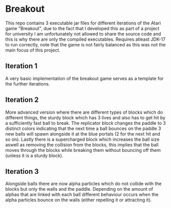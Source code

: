 # Breakout
This repo contains 3 executable jar files for different iterations of the Atari game "Breakout", due to the fact that I developed this as part of a project for university I am unfortunately not allowed to share the source code and this is why there are only the compiled executables. Requires atleast JDK-17 to run correctly, note that the game is not fairly balanced as this was not the main focus of this project.

## Iteration 1 
A very basic implementation of the breakout game serves as a template for the further iterations. 

## Iteration 2 
More advanced version where there are different types of blocks which do different things, the sturdy block which has 3 lives and also has to get hit by a sufficiently fast ball to break. The replicator block changes the paddle to 3 distinct colors indicating that the next time a ball bounces on the paddle 3 new balls will spawn alongside it at the blue portals (2 for the next hit and so on). Lastly there is a supercharged block which increases the ball size aswell as removing the collision from the blocks, this implies that the ball moves through the blocks while breaking them without bouncing off them (unless it is a sturdy block). 

## Iteration 3 
Alongside balls there are now alpha particles which do not collide with the blocks but only the walls and the paddle. Depending on the amount of alphas that are linked with each ball different behaviour occurs when the alpha particles bounce on the walls (either repelling it or attracting it). 
